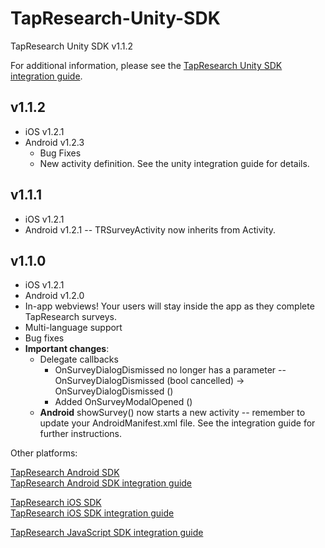 # TapResearch-Unity-SDK
TapResearch Unity SDK v1.1.2

For additional information, please see the [TapResearch Unity SDK integration guide](https://www.tapresearch.com/docs/unity-integration-guide).

## v1.1.2
- iOS v1.2.1
- Android v1.2.3
  - Bug Fixes
  - New activity definition. See the unity integration guide for details. 

## v1.1.1
- iOS v1.2.1
- Android v1.2.1 -- TRSurveyActivity now inherits from Activity. 

## v1.1.0
- iOS v1.2.1
- Android v1.2.0
- In-app webviews! Your users will stay inside the app as they complete TapResearch surveys.
- Multi-language support
- Bug fixes
- **Important changes**:
  - Delegate callbacks
    - OnSurveyDialogDismissed no longer has a parameter -- OnSurveyDialogDismissed (bool cancelled) -> OnSurveyDialogDismissed ()
    - Added OnSurveyModalOpened ()
  - **Android** showSurvey() now starts a new activity -- remember to update your AndroidManifest.xml file. See the integration guide for further instructions.

Other platforms:

[TapResearch Android SDK](https://github.com/TapResearch/TapResearch-Android-SDK)  
[TapResearch Android SDK integration guide](https://www.tapresearch.com/docs/android-integration-guide)

[TapResearch iOS SDK](https://github.com/TapResearch/TapResearch-iOS-SDK)  
[TapResearch iOS SDK integration guide](https://www.tapresearch.com/docs/ios-integration-guide)

[TapResearch JavaScript SDK integration guide](https://www.tapresearch.com/docs/javascript-integration-guide)
